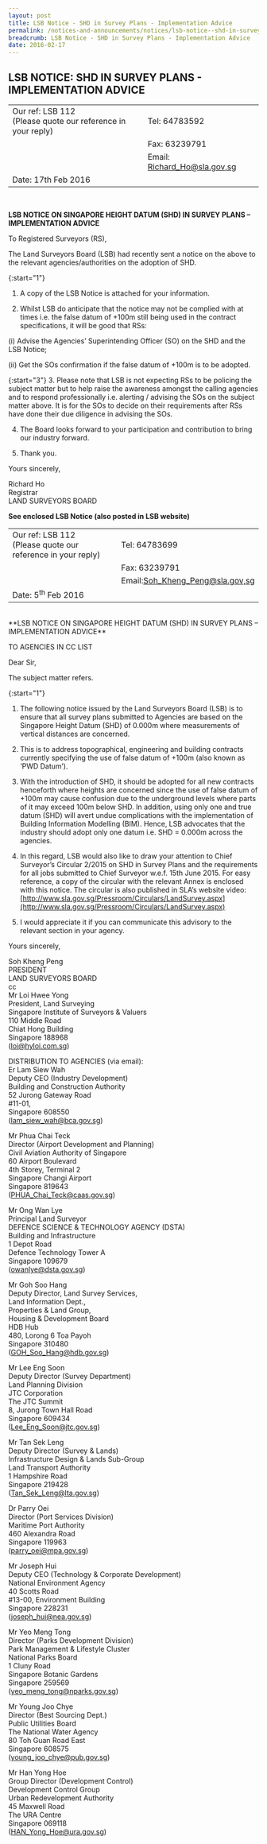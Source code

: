 ```yaml
---
layout: post
title: LSB Notice - SHD in Survey Plans - Implementation Advice
permalink: /notices-and-announcements/notices/lsb-notice--shd-in-survey-plans---implementation-advice/
breadcrumb: LSB Notice - SHD in Survey Plans - Implementation Advice
date: 2016-02-17
---
```


LSB NOTICE: SHD IN SURVEY PLANS - IMPLEMENTATION ADVICE
---

<table>
  <tr>
    <td>Our ref: LSB 112<br>(Please quote our reference in your reply) </td>
    <td>Tel: 64783592</td>
  </tr>
  <tr>
    <td></td>
    <td>Fax: 63239791</td>
  </tr>
  <tr>
    <td></td>
    <td>Email: <a href="mailto:Richard_Ho@sla.gov,sg">Richard_Ho@sla.gov,sg</a></td>
  </tr>
  <tr>
    <td>Date: 17th Feb 2016</td>
    <td></td>
  </tr>
</table><br>

**LSB NOTICE ON SINGAPORE HEIGHT DATUM (SHD) IN SURVEY PLANS – IMPLEMENTATION ADVICE**<br>

To Registered Surveyors (RS),<br>

The Land Surveyors Board (LSB) had recently sent a notice on the above to the relevant agencies/authorities on the adoption of SHD.<br>

{:start="1"} 
1. A copy of the LSB Notice is attached for your information.<br>

2. Whilst LSB do anticipate that the notice may not be complied with at times i.e. the false datum of +100m still being used in the contract specifications, it will be good that RSs:<br>

(i) Advise the Agencies’ Superintending Officer (SO) on the SHD and the LSB Notice;<br>

(ii) Get the SOs confirmation if the false datum of +100m is to be adopted.<br>

{:start="3"} 
3. Please note that LSB is not expecting RSs to be policing the subject matter but to help raise the awareness amongst the calling agencies and to respond professionally i.e. alerting / advising the SOs on the subject matter above. It is for the SOs to decide on their requirements after RSs have done their due diligence in advising the SOs.<br> 

4. The Board looks forward to your participation and contribution to bring our industry forward.<br>

5. Thank you.<br>

Yours sincerely,

Richard Ho<br>
Registrar<br>
LAND SURVEYORS BOARD<br>

**See enclosed LSB Notice (also posted in LSB website)**

<table>
  <tr>
    <td>Our ref: LSB 112<br>(Please quote our reference in your reply) </td>
    <td>Tel: 64783699</td>
  </tr>
  <tr>
    <td></td>
    <td>Fax: 63239791</td>
  </tr>
  <tr>
    <td></td>
    <td>Email:<a href="mailto:Soh_Kheng_Peng@sla.gov,sg">Soh_Kheng_Peng@sla.gov,sg</a></td>
  </tr>
  <tr>
    <td>Date: 5<sup>th</sup> Feb 2016</td>
    <td></td>
  </tr>
</table><br>
 **LSB NOTICE ON SINGAPORE HEIGHT DATUM (SHD) IN SURVEY PLANS – IMPLEMENTATION ADVICE**

TO AGENCIES IN CC LIST 

Dear Sir,<br>

The subject matter refers.<br>

{:start="1"} 
1. The following notice issued by the Land Surveyors Board (LSB) is to ensure that all survey plans submitted to Agencies are based on the Singapore Height Datum (SHD) of 0.000m where measurements of vertical distances are concerned.<br>

2. This is to address topographical, engineering and building contracts currently specifying the use of false datum of +100m (also known as ‘PWD Datum’).<br>

3. With the introduction of SHD, it should be adopted for all new contracts henceforth where heights are concerned since the use of false datum of +100m may cause confusion due to the underground levels where parts of it may exceed 100m below SHD. In addition, using only one and true datum (SHD) will avert undue complications with the implementation of Building Information Modelling (BIM). Hence, LSB advocates that the industry should adopt only one datum i.e. SHD = 0.000m across the agencies.<br>

4. In this regard, LSB would also like to draw your attention to Chief Surveyor’s Circular 2/2015 on SHD in Survey Plans and the requirements for all jobs submitted to Chief Surveyor w.e.f. 15th June 2015. For easy reference, a copy of the circular with the relevant Annex is enclosed with this notice. The circular is also published in SLA’s website video:<br>
[http://www.sla.gov.sg/Pressroom/Circulars/LandSurvey.aspx](http://www.sla.gov.sg/Pressroom/Circulars/LandSurvey.aspx)<br>

5. I would appreciate it if you can communicate this advisory to the relevant section in your agency.<br>

Yours sincerely,<br>

Soh Kheng Peng<br>
PRESIDENT<br>
LAND SURVEYORS BOARD<br>
cc<br>
Mr Loi Hwee Yong<br>
President, Land Surveying<br>
Singapore Institute of Surveyors & Valuers<br>
110 Middle Road<br>
Chiat Hong Building<br>
Singapore 188968<br>
(<loi@hyloi.com.sg>)<br>

DISTRIBUTION TO AGENCIES (via email):<br>
Er Lam Siew Wah<br>
Deputy CEO (Industry Development)<br>
Building and Construction Authority<br>
52 Jurong Gateway Road<br>
#11-01,<br>
Singapore 608550<br>
(<lam_siew_wah@bca.gov.sg>)<br>

Mr Phua Chai Teck<br>
Director (Airport Development and Planning)<br>
Civil Aviation Authority of Singapore<br>
60 Airport Boulevard<br>
4th Storey, Terminal 2<br>
Singapore Changi Airport<br>
Singapore 819643<br>
(<PHUA_Chai_Teck@caas.gov.sg>)<br>

Mr Ong Wan Lye<br>
Principal Land Surveyor<br>
DEFENCE SCIENCE & TECHNOLOGY AGENCY (DSTA)<br>
Building and Infrastructure<br>
1 Depot Road<br>
Defence Technology Tower A<br>
Singapore 109679<br>
(<owanlye@dsta.gov.sg>)<br> 

Mr Goh Soo Hang<br>
Deputy Director, Land Survey Services,<br>
Land Information Dept.,<br>
Properties & Land Group,<br>
Housing & Development Board<br>
HDB Hub<br>
480, Lorong 6 Toa Payoh<br>
Singapore 310480<br>
(<GOH_Soo_Hang@hdb.gov.sg>)<br>

Mr Lee Eng Soon<br>
Deputy Director (Survey Department)<br>
Land Planning Division<br>
JTC Corporation<br>
The JTC Summit<br>
8, Jurong Town Hall Road<br>
Singapore 609434<br>
(<Lee_Eng_Soon@jtc.gov.sg>)<br>

Mr Tan Sek Leng<br>
Deputy Director (Survey & Lands)<br>
Infrastructure Design & Lands Sub-Group<br>
Land Transport Authority<br>
1 Hampshire Road<br>
Singapore 219428<br>
(<Tan_Sek_Leng@lta.gov.sg>)<br>

Dr Parry Oei<br>
Director (Port Services Division)<br>
Maritime Port Authority<br>
460 Alexandra Road<br>
Singapore 119963<br>
(<parry_oei@mpa.gov.sg>)<br> 

Mr Joseph Hui<br>
Deputy CEO (Technology & Corporate Development)<br>
National Environment Agency<br>
40 Scotts Road<br>
#13-00, Environment Building<br>
Singapore 228231<br>
(<joseph_hui@nea.gov.sg>)<br>

Mr Yeo Meng Tong<br>
Director (Parks Development Division)<br>
Park Management & Lifestyle Cluster<br>
National Parks Board<br>
1 Cluny Road<br>
Singapore Botanic Gardens<br>
Singapore 259569<br>
(<yeo_meng_tong@nparks.gov.sg>)<br>

Mr Young Joo Chye<br>
Director (Best Sourcing Dept.)<br>
Public Utilities Board<br>
The National Water Agency<br>
80 Toh Guan Road East<br>
Singapore 608575<br>
(<young_joo_chye@pub.gov.sg>)<br>

Mr Han Yong Hoe<br>
Group Director (Development Control)<br>
Development Control Group<br>
Urban Redevelopment Authority<br>
45 Maxwell Road<br>
The URA Centre<br>
Singapore 069118<br>
(<HAN_Yong_Hoe@ura.gov.sg>)<br>
